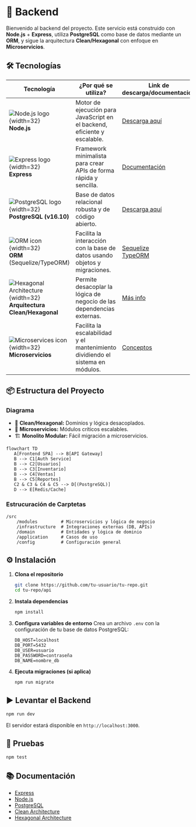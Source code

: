 # 🚀 Backend

Bienvenido al backend del proyecto. Este servicio está construido con **Node.js** + **Express**, utiliza **PostgreSQL** como base de datos mediante un **ORM**, y sigue la arquitectura **Clean/Hexagonal** con enfoque en **Microservicios**.

## 🛠️ Tecnologías

| Tecnología         | ¿Por qué se utiliza?                                                                 | Link de descarga/documentación                  |
|--------------------|--------------------------------------------------------------------------------------|-------------------------------------------------|
| ![Node.js logo](https://nodejs.org/static/images/logo.svg){width=32} <br/> **Node.js**        | Motor de ejecución para JavaScript en el backend, eficiente y escalable.             | [Descarga aquí](https://nodejs.org/)                |
| ![Express logo](https://upload.wikimedia.org/wikipedia/commons/6/64/Expressjs.png){width=32} <br/> **Express**        | Framework minimalista para crear APIs de forma rápida y sencilla.                    | [Documentación](https://expressjs.com/)         |
| ![PostgreSQL logo](https://www.postgresql.org/media/img/about/press/elephant.png){width=32} <br/> **PostgreSQL (v16.10)**     | Base de datos relacional robusta y de código abierto.                                | [Descarga aquí](https://www.postgresql.org/download/)|
| ![ORM icon](https://cdn-icons-png.flaticon.com/512/2721/2721297.png){width=32} <br/> **ORM**<br/>(Sequelize/TypeORM) | Facilita la interacción con la base de datos usando objetos y migraciones.           | [Sequelize](https://sequelize.org/)<br/>[TypeORM](https://typeorm.io/) |
| ![Hexagonal Architecture](https://upload.wikimedia.org/wikipedia/commons/thumb/9/9a/Hexagonal_Architecture.svg/120px-Hexagonal_Architecture.svg.png){width=32} <br/> **Arquitectura Clean/Hexagonal** | Permite desacoplar la lógica de negocio de las dependencias externas.                | [Más info](https://alistair.cockburn.us/hexagonal-architecture/) |
| ![Microservices icon](https://cdn-icons-png.flaticon.com/512/2721/2721297.png){width=32} <br/> **Microservicios** | Facilita la escalabilidad y el mantenimiento dividiendo el sistema en módulos.        | [Conceptos](https://microservices.io/)          |

## 📦 Estructura del Proyecto
### Diagrama
* 🧩 **Clean/Hexagonal:** Dominios y lógica desacoplados.
* 🧱 **Microservicios:** Módulos críticos escalables.
* 🏗️ **Monolito Modular:** Fácil migración a microservicios.
```mermaid
flowchart TD
   A[Frontend SPA] --> B[API Gateway]
   B --> C1[Auth Service]
   B --> C2[Usuarios]
   B --> C3[Inventario]
   B --> C4[Ventas]
   B --> C5[Reportes]
   C2 & C3 & C4 & C5 --> D[(PostgreSQL)]
   D --> E[Redis/Cache]
```

### Estrucuración de Carptetas
```
/src
    /modules         # Microservicios y lógica de negocio
    /infrastructure  # Integraciones externas (DB, APIs)
    /domain          # Entidades y lógica de dominio
    /application     # Casos de uso
    /config          # Configuración general
```

## ⚙️ Instalación

1. **Clona el repositorio**
     ```bash
     git clone https://github.com/tu-usuario/tu-repo.git
     cd tu-repo/api
     ```

2. **Instala dependencias**
     ```bash
     npm install
     ```

3. **Configura variables de entorno**
     Crea un archivo `.env` con la configuración de tu base de datos PostgreSQL:
     ```
     DB_HOST=localhost
     DB_PORT=5432
     DB_USER=usuario
     DB_PASSWORD=contraseña
     DB_NAME=nombre_db
     ```

4. **Ejecuta migraciones (si aplica)**
     ```bash
     npm run migrate
     ```

## ▶️ Levantar el Backend

```bash
npm run dev
```
El servidor estará disponible en `http://localhost:3000`.

## 🧪 Pruebas

```bash
npm test
```

## 📚 Documentación

- [Express](https://expressjs.com/)
- [Node.js](https://nodejs.org/)
- [PostgreSQL](https://www.postgresql.org/)
- [Clean Architecture](https://github.com/jeffreypalermo/cleanarchitecture)
- [Hexagonal Architecture](https://alistair.cockburn.us/hexagonal-architecture/)



